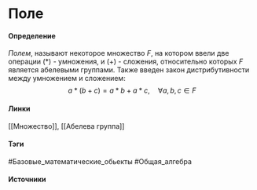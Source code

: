 # Поле
#### Определение
*Полем*, называют некоторое множество $F$, на котором ввели две операции $(*)$ - умножения, и $(+)$ - сложения, относительно которых $F$ является абелевыми группами. Также введен закон дистрибутивности между умножением и сложением:
$$
a*(b+c)=a*b+a*c,\quad\forall a,b,c\in F
$$
#### Линки
 [[Множество]],
 [[Абелева группа]]
#### Тэги
 #Базовые_математические_обьекты 
 #Общая_алгебра 
#### Источники
